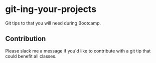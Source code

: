 # git-ing-your-projects
Git tips to that you will need during Bootcamp.

## Contribution
Please slack me a message if you'd like to contribute with a git tip that could benefit all classes.
